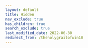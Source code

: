 ```yaml
---
layout: default
title: Hidden
nav_exclude: true
has_children: true
search_exclude: true
last_modified_date: 2022-06-30
redirect_from: /theholygrailofwin10
---
```

